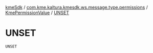 [kmeSdk](../../index.md) / [com.kme.kaltura.kmesdk.ws.message.type.permissions](../index.md) / [KmePermissionValue](index.md) / [UNSET](./-u-n-s-e-t.md)

# UNSET

`UNSET`